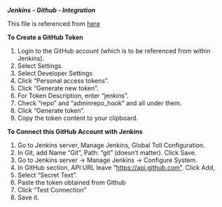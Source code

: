 ***Jenkins - Github - Integration***

This file is referenced from [here](https://wilsonmar.github.io/jenkins-setup/)


<b>To Create a GitHub Token</b>

1.  Login to the GitHub account (which is to be referenced from within Jenkins).
2.  Select Settings.
3.  Select Developer Settings
4.  Click “Personal access tokens”.
5.  Click “Generate new token”.
6.  For Token Description, enter “jenkins”.
7.  Check “repo” and “adminrepo_hook” and all under them.
8.  Click “Generate token”.
9.  Copy the token content to your clipboard.

<b>To Connect this GitHub Account with Jenkins</b>
1.  Go to Jenkins server, Manage Jenkins, Global Toll Configuration.
2.  In Git, add Name “Git”, Path: “git” (doesn’t matter). Click Save.
3.  Go to Jenkins server -> Manage Jenkins -> Configure System.
4.  In GitHub section, API URL leave “https://api.github.com”. Click Add,
5.  Select “Secret Text”.
6.  Paste the token obtained from Github
7.  Click “Test Connection”
8.  Save it.
